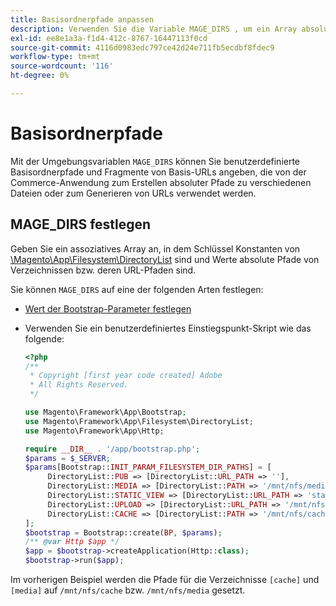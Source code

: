 ```yaml
---
title: Basisordnerpfade anpassen
description: Verwenden Sie die Variable MAGE_DIRS , um ein Array absoluter Pfade festzulegen.
exl-id: ee8e1a3a-f1d4-412c-8767-16447113f0cd
source-git-commit: 4116d0983edc797ce42d24e711fb5ecdbf8fdec9
workflow-type: tm+mt
source-wordcount: '116'
ht-degree: 0%

---
```


# Basisordnerpfade

Mit der Umgebungsvariablen `MAGE_DIRS` können Sie benutzerdefinierte Basisordnerpfade und Fragmente von Basis-URLs angeben, die von der Commerce-Anwendung zum Erstellen absoluter Pfade zu verschiedenen Dateien oder zum Generieren von URLs verwendet werden.

## MAGE_DIRS festlegen

Geben Sie ein assoziatives Array an, in dem Schlüssel Konstanten von [\\Magento\\App\\Filesystem\\DirectoryList][directory-list] sind und Werte absolute Pfade von Verzeichnissen bzw. deren URL-Pfaden sind.

Sie können `MAGE_DIRS` auf eine der folgenden Arten festlegen:

- [Wert der Bootstrap-Parameter festlegen](../bootstrap/set-parameters.md)
- Verwenden Sie ein benutzerdefiniertes Einstiegspunkt-Skript wie das folgende:

  ```php
  <?php
  /**
   * Copyright [first year code created] Adobe
   * All Rights Reserved.
   */
  
  use Magento\Framework\App\Bootstrap;
  use Magento\Framework\App\Filesystem\DirectoryList;
  use Magento\Framework\App\Http;
  
  require __DIR__ . '/app/bootstrap.php';
  $params = $_SERVER;
  $params[Bootstrap::INIT_PARAM_FILESYSTEM_DIR_PATHS] = [
       DirectoryList::PUB => [DirectoryList::URL_PATH => ''],
       DirectoryList::MEDIA => [DirectoryList::PATH => '/mnt/nfs/media', DirectoryList::URL_PATH => ''],
       DirectoryList::STATIC_VIEW => [DirectoryList::URL_PATH => 'static'],
       DirectoryList::UPLOAD => [DirectoryList::URL_PATH => '/mnt/nfs/media/upload'],
       DirectoryList::CACHE => [DirectoryList::PATH => '/mnt/nfs/cache'],
  ];
  $bootstrap = Bootstrap::create(BP, $params);
  /** @var Http $app */
  $app = $bootstrap->createApplication(Http::class);
  $bootstrap->run($app);
  ```

Im vorherigen Beispiel werden die Pfade für die Verzeichnisse `[cache]` und `[media]` auf `/mnt/nfs/cache` bzw. `/mnt/nfs/media` gesetzt.

<!-- link definitions -->

[directory-list]: https://github.com/magento/magento2/blob/2.4/lib/internal/Magento/Framework/App/Filesystem/DirectoryList.php
